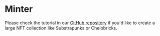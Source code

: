 # Minter

Please check the tutorial in our [GitHub repository](https://github.com/UniqueNetwork/nft-workshop) if you'd like to create a large NFT collection like Substrapunks or Chelobricks. 
